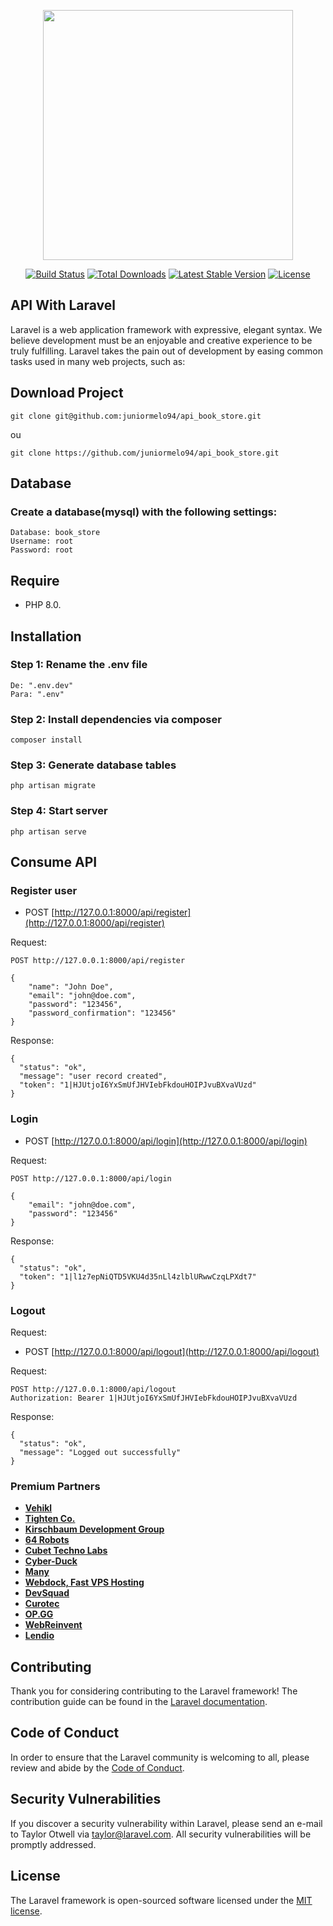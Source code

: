 <p align="center"><a href="https://laravel.com" target="_blank"><img src="https://raw.githubusercontent.com/laravel/art/master/logo-lockup/5%20SVG/2%20CMYK/1%20Full%20Color/laravel-logolockup-cmyk-red.svg" width="400"></a></p>

<p align="center">
<a href="https://travis-ci.org/laravel/framework"><img src="https://travis-ci.org/laravel/framework.svg" alt="Build Status"></a>
<a href="https://packagist.org/packages/laravel/framework"><img src="https://img.shields.io/packagist/dt/laravel/framework" alt="Total Downloads"></a>
<a href="https://packagist.org/packages/laravel/framework"><img src="https://img.shields.io/packagist/v/laravel/framework" alt="Latest Stable Version"></a>
<a href="https://packagist.org/packages/laravel/framework"><img src="https://img.shields.io/packagist/l/laravel/framework" alt="License"></a>
</p>

## API With Laravel

Laravel is a web application framework with expressive, elegant syntax. We believe development must be an enjoyable and creative experience to be truly fulfilling. Laravel takes the pain out of development by easing common tasks used in many web projects, such as:

## Download Project 

````
git clone git@github.com:juniormelo94/api_book_store.git
````
ou
````
git clone https://github.com/juniormelo94/api_book_store.git
````

## Database
### Create a database(mysql) with the following settings:

```` 
Database: book_store
Username: root
Password: root
````

## Require

- PHP 8.0.

## Installation

### Step 1: Rename the .env file

```` 
De: ".env.dev"
Para: ".env"
````
### Step 2: Install dependencies via composer

```` 
composer install
````

### Step 3: Generate database tables

```` 
php artisan migrate
````

### Step 4: Start server

```` 
php artisan serve
````


## Consume API

### Register user

- POST [http://127.0.0.1:8000/api/register](http://127.0.0.1:8000/api/register)

Request:
```` 
POST http://127.0.0.1:8000/api/register

{
    "name": "John Doe",
    "email": "john@doe.com",
    "password": "123456",
    "password_confirmation": "123456"
}
````
Response:
```` 
{
  "status": "ok",
  "message": "user record created",
  "token": "1|HJUtjoI6YxSmUfJHVIebFkdouHOIPJvuBXvaVUzd"
}
````

### Login

- POST [http://127.0.0.1:8000/api/login](http://127.0.0.1:8000/api/login)

Request:
```` 
POST http://127.0.0.1:8000/api/login

{
    "email": "john@doe.com",
    "password": "123456"
}
````
Response:
```` 
{
  "status": "ok",
  "token": "1|l1z7epNiQTD5VKU4d35nLl4zlblURwwCzqLPXdt7"
}
````

### Logout

Request:
- POST [http://127.0.0.1:8000/api/logout](http://127.0.0.1:8000/api/logout)

Request:
```` 
POST http://127.0.0.1:8000/api/logout
Authorization: Bearer 1|HJUtjoI6YxSmUfJHVIebFkdouHOIPJvuBXvaVUzd
````
Response:
```` 
{
  "status": "ok",
  "message": "Logged out successfully"
}
````






### Premium Partners

- **[Vehikl](https://vehikl.com/)**
- **[Tighten Co.](https://tighten.co)**
- **[Kirschbaum Development Group](https://kirschbaumdevelopment.com)**
- **[64 Robots](https://64robots.com)**
- **[Cubet Techno Labs](https://cubettech.com)**
- **[Cyber-Duck](https://cyber-duck.co.uk)**
- **[Many](https://www.many.co.uk)**
- **[Webdock, Fast VPS Hosting](https://www.webdock.io/en)**
- **[DevSquad](https://devsquad.com)**
- **[Curotec](https://www.curotec.com/services/technologies/laravel/)**
- **[OP.GG](https://op.gg)**
- **[WebReinvent](https://webreinvent.com/?utm_source=laravel&utm_medium=github&utm_campaign=patreon-sponsors)**
- **[Lendio](https://lendio.com)**

## Contributing

Thank you for considering contributing to the Laravel framework! The contribution guide can be found in the [Laravel documentation](https://laravel.com/docs/contributions).

## Code of Conduct

In order to ensure that the Laravel community is welcoming to all, please review and abide by the [Code of Conduct](https://laravel.com/docs/contributions#code-of-conduct).

## Security Vulnerabilities

If you discover a security vulnerability within Laravel, please send an e-mail to Taylor Otwell via [taylor@laravel.com](mailto:taylor@laravel.com). All security vulnerabilities will be promptly addressed.

## License

The Laravel framework is open-sourced software licensed under the [MIT license](https://opensource.org/licenses/MIT).
